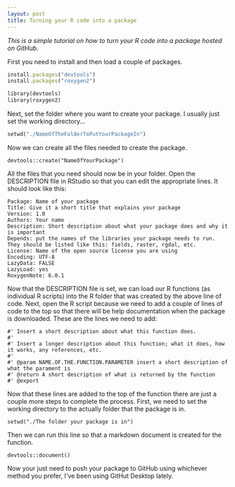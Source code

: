 ```yaml
---
layout: post
title: Turning your R code into a package
---
```


*This is a simple tutorial on how to turn your R code into a package hosted on GitHub.*

First you need to install and then load a couple of packages.

```ruby
install.packages("devtools")   
install.packages("roxygen2")   

library(devtools)   
library(roxygen2) 
```

Next, set the folder where you want to create your package. I usually just set the working directory...

```ruby
setwd("./NameOfTheFolderToPutYourPackageIn")
```

Now we can create all the files needed to create the package.

`devtools::create("NameOfYourPackage")`   

All the files that you need should now be in your folder. Open the DESCRIPTION file in RStudio so that you can edit the appropriate lines. It should look like this:

`Package: Name of your package`   
`Title: Give it a short title that explains your package`   
`Version: 1.0`   
`Authors: Your name`   
`Description: Short description about what your package does and why it is important`   
`Depends: put the names of the libraries your package needs to run. They should be listed like this: fields, raster, rgdal, etc.`   
`License: Name of the open source license you are using`   
`Encoding: UTF-8`   
`LazyData: FALSE`   
`LazyLoad: yes`   
`RoxygenNote: 6.0.1`   

Now that the DESCRIPTION file is set, we can load our R functions (as individual R scripts) into the R folder that was created by the above line of code.
Next, open the R script because we need to add a couple of lines of code to the top so that there will be help documentation when the package is downloaded. These are the lines we need to add:

`#' Insert a short description about what this function does.`   
`#'`   
`#' Insert a longer description about this function; what it does, how it works, any references, etc.`   
`#'`   
`#' @param NAME.OF.THE.FUNCTION.PARAMETER insert a short description of what the parament is`   
`#' @return A short description of what is returned by the function`   
`#' @export`   

Now that these lines are added to the top of the function there are just a couple more steps to complete the process. First, we need to set the working directory to the actually folder that the package is in.

`setwd("./The folder your package is in")`   

Then we can run this line so that a markdown document is created for the function.

`devtools::document()`   

Now your just need to push your package to GitHub using whichever method you prefer, I've been using GitHut Desktop lately.














